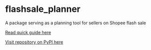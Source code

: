 # flashsale_planner

A package serving as a planning tool for sellers on Shopee flash sale

[Read quick guide here](https://github.com/papillonbee/flashsale_planner/blob/master/flashsale_planner.ipynb)

[Visit repository on PyPI here](https://pypi.org/project/flashsale-planner/)
